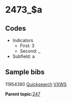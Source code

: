 # 2473\_$a

## Codes

-   Indicators
    -   First: 3
    -   Second: \_
-   Subfield: a

## Sample bibs

11954380 [Quicksearch](https://search.library.yale.edu/catalog/11954380) [VXWS](http://prodorbis.library.yale.edu:7014/vxws/GetHoldingsService?bibId=11954380)

**Parent topic:**[247](../../tags/247/247.md)

